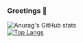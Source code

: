 ### Greetings 👋

![Anurag's GitHub stats](https://github-readme-stats.vercel.app/api?username=nimbly-dev&show_icons=true&theme=tokyonight)   
[![Top Langs](https://github-readme-stats.vercel.app/api/top-langs/?username=nimbly-dev&layout=compacttheme=tokyonight)](https://github.com/anuraghazra/github-readme-stats)

<!--
**nimbly-dev/nimbly-dev** is a ✨ _special_ ✨ repository because its `README.md` (this file) appears on your GitHub profile.

Here are some ideas to get you started:

- 🔭 I’m currently working on ...
- 🌱 I’m currently learning ...
- 👯 I’m looking to collaborate on ...
- 🤔 I’m looking for help with ...
- 💬 Ask me about ...
- 📫 How to reach me: ...
- 😄 Pronouns: ...
- ⚡ Fun fact: ...
-->
